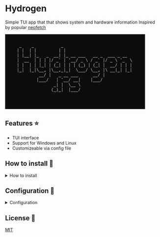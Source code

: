 # Hydrogen
Simple TUI app that that shows system and hardware information
Inspired by popular [neofetch](https://github.com/dylanaraps/neofetch)    

![thumbnail](thumbnail.png)

## Features ⭐
- TUI interface
- Support for Windows and Linux
- Customizeable via config file
## How to install 🔨
<details>
 <summary>How to install</summary>

#### 1.Download Rust toolchain

Figure out how to set it up on your platform

#### 2.Compile
`cd (path to repository)`  

`cargo build` if you want to **just compile**   
`cargo build --release` if you want to **compile optimized** binary   
`cargo run`   if you want to **compile and run** the binary      

[cargo guide](https://doc.rust-lang.org/stable/cargo/commands/build-commands.html)
#### 3.Install

After compilation directory named ***target*** should be geneated by the compiler.   
It contains our compiled binary and some cache.   
Navigate to ***target/debug*** or ***target/release***  and copy binary file where you want.   
You can also delete ***target*** directory by doing `cargo clean`.
</details>   

## Configuration 🔧
<details>
 <summary>Configuration</summary>

 Hydrogen does not have typical config file. 
 You must edit ***configuration.rs*** to do it.
 ``` rust

    /*imports that we need, don't touch that*/
    use crate::tiles;
    use tui::style::Color;

    /* variabless*/
    pub static QUIT_KEY:char    ='k'; //currently A - Z keys are supported

    pub static SHOW_TITLES:bool = false; //if you want titles or not

    pub static SHOW_BORDERS:bool = false;  //if you want borders or not

    pub static MARGINS:u16=2;

    /* customize your colors (visit https://docs.rs/tui/0.16.0/tui/style/enum.Color.html if you need help) */
    pub static USER_THEME:tiles::ColorScheme=tiles::ColorScheme{
        /* label colors */
        foreground_color1   :Color::Blue,
        background_color1   :Color::Black,
        /* value value */
        foreground_color2   :Color::Cyan,
        background_color2   :Color::Black
    };


    /* define your ascii art if you want  */
    pub static ASCII_ART:&str="\n\n\n\n\n
    _    _           _                            
    | |  | |         | |                           
    | |__| |_   _  __| |_ __ ___   __ _  ___ _ __  
    |  __  | | | |/ _` | '__/ _ \\ / _` |/ _ \\ '_  \\
    | |  | | |_| | (_| | | | (_) | (_| |  __/ | | |
    |_|  |_|\\__, |\\__,_|_|  \\___/ \\__, |\\ __|_| |_|
            __/ |   _ __ ___      __/ |           
            |___/   | '__/ __|    |___/            
                _| |  \\__ \\                    
                (_)_|  |___/                     
                                                
                                                
                                                
    ";
```
***And recomile it if you are done***
</details>

## License 📃
[MIT](https://choosealicense.com/licenses/mit/)
